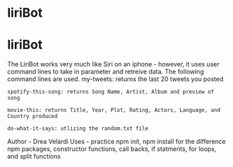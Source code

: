# liriBot
# liriBot

The LiriBot works very much like Siri on an iphone - however, it uses user command lines to take in parameter and retreive data. The following command lines are used. 
    my-tweets: returns the last 20 tweets you posted

    spotify-this-song: returns Song Name, Artist, Album and preview of song

    movie-this: returns Title, Year, Plot, Rating, Actors, Language, and Country produced 

    do-what-it-says: utlizing the random.txt file 

Author - Drea Velardi 
Uses - practice npm init, npm install for the difference npm packages, constructor functions, call backs, if statments, for loops, and split functions 